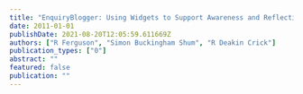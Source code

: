 ```yaml
---
title: "EnquiryBlogger: Using Widgets to Support Awareness and Reflection in a PLE Setting"
date: 2011-01-01
publishDate: 2021-08-20T12:05:59.611669Z
authors: ["R Ferguson", "Simon Buckingham Shum", "R Deakin Crick"]
publication_types: ["0"]
abstract: ""
featured: false
publication: ""
---
```


